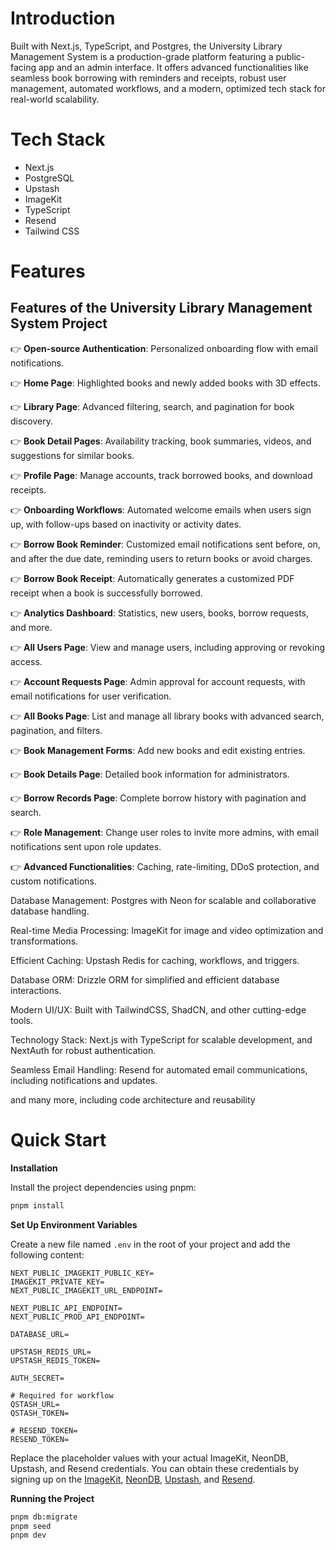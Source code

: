 # <span id="introduction">Introduction</span>

Built with Next.js, TypeScript, and Postgres, the University Library Management
System is a production-grade platform featuring a public-facing app and an admin
interface. It offers advanced functionalities like seamless book borrowing with
reminders and receipts, robust user management, automated workflows, and a
modern, optimized tech stack for real-world scalability.

# <span id="tech-stack">Tech Stack</span>

- Next.js
- PostgreSQL
- Upstash
- ImageKit
- TypeScript
- Resend
- Tailwind CSS

# <span id="features">Features</span>

## Features of the University Library Management System Project

👉 **Open-source Authentication**: Personalized onboarding flow with email
notifications.

👉 **Home Page**: Highlighted books and newly added books with 3D effects.

👉 **Library Page**: Advanced filtering, search, and pagination for book
discovery.

👉 **Book Detail Pages**: Availability tracking, book summaries, videos, and
suggestions for similar books.

👉 **Profile Page**: Manage accounts, track borrowed books, and download
receipts.

👉 **Onboarding Workflows**: Automated welcome emails when users sign up, with
follow-ups based on inactivity or activity dates.

👉 **Borrow Book Reminder**: Customized email notifications sent before, on, and
after the due date, reminding users to return books or avoid charges.

👉 **Borrow Book Receipt**: Automatically generates a customized PDF receipt
when a book is successfully borrowed.

👉 **Analytics Dashboard**: Statistics, new users, books, borrow requests, and
more.

👉 **All Users Page**: View and manage users, including approving or revoking
access.

👉 **Account Requests Page**: Admin approval for account requests, with email
notifications for user verification.

👉 **All Books Page**: List and manage all library books with advanced search,
pagination, and filters.

👉 **Book Management Forms**: Add new books and edit existing entries.

👉 **Book Details Page**: Detailed book information for administrators.

👉 **Borrow Records Page**: Complete borrow history with pagination and search.

👉 **Role Management**: Change user roles to invite more admins, with email
notifications sent upon role updates.

👉 **Advanced Functionalities**: Caching, rate-limiting, DDoS protection, and
custom notifications.

Database Management: Postgres with Neon for scalable and collaborative
database handling.

Real-time Media Processing: ImageKit for image and video optimization and
transformations.

Efficient Caching: Upstash Redis for caching, workflows, and triggers.

Database ORM: Drizzle ORM for simplified and efficient database
interactions.

Modern UI/UX: Built with TailwindCSS, ShadCN, and other cutting-edge
tools.

Technology Stack: Next.js with TypeScript for scalable development, and
NextAuth for robust authentication.

Seamless Email Handling: Resend for automated email communications,
including notifications and updates.

and many more, including code architecture and reusability

# <span id="quick-start">Quick Start</span>
**Installation**

Install the project dependencies using pnpm:

```bash
pnpm install
```

**Set Up Environment Variables**

Create a new file named `.env` in the root of your project and add the following
content:

```env
NEXT_PUBLIC_IMAGEKIT_PUBLIC_KEY=
IMAGEKIT_PRIVATE_KEY=
NEXT_PUBLIC_IMAGEKIT_URL_ENDPOINT=

NEXT_PUBLIC_API_ENDPOINT=
NEXT_PUBLIC_PROD_API_ENDPOINT=

DATABASE_URL=

UPSTASH_REDIS_URL=
UPSTASH_REDIS_TOKEN=

AUTH_SECRET=

# Required for workflow
QSTASH_URL=
QSTASH_TOKEN=

# RESEND_TOKEN=
RESEND_TOKEN=
```

Replace the placeholder values with your actual ImageKit, NeonDB, Upstash, and
Resend credentials. You can obtain these credentials by signing up on the
[ImageKit](https://bit.ly/49zmXkt), [NeonDB](https://fyi.neon.tech/1jsm),
[Upstash](https://upstash.com/?utm_source=jsmastery1), and
[Resend](https://resend.com/).

**Running the Project**

```bash
pnpm db:migrate
pnpm seed
pnpm dev
```
